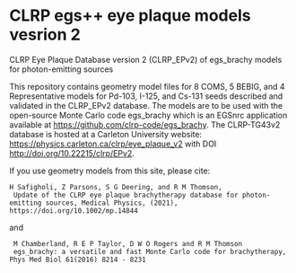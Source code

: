 # CLRP egs++ eye plaque models vesrion 2 #

CLRP Eye Plaque Database version 2 (CLRP_EPv2) of egs_brachy models for photon-emitting sources



This repository contains geometry model files for 8 COMS, 5 BEBIG, and 4 Representative models for Pd-103, I-125, and Cs-131 seeds described and validated in the CLRP_EPv2 database. 
The models are to be used with the open-source Monte Carlo code egs_brachy which is an EGSnrc application available at https://github.com/clrp-code/egs_brachy.
The CLRP-TG43v2 database is hosted at a Carleton University website: https://physics.carleton.ca/clrp/eye_plaque_v2 with DOI http://doi.org/10.22215/clrp/EPv2.

If you use geometry models from this site, please cite:


    H Safigholi, Z Parsons, S G Deering, and R M Thomson,
     Update of the CLRP eye plaque brachytherapy database for photon-emitting sources, Medical Physics, (2021), https://doi.org/10.1002/mp.14844
 
 and      

     M Chamberland, R E P Taylor, D W O Rogers and R M Thomson
     egs_brachy: a versatile and fast Monte Carlo code for brachytherapy, Phys Med Biol 61(2016) 8214 - 8231  
